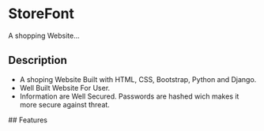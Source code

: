 # StoreFont
A shopping Website...
## Description
<ul>
<li> A shoping Website Built with HTML, CSS, Bootstrap, Python and Django.  </li>
<li> Well Built Website For User. </li>
<li> Information are Well Secured. Passwords are hashed wich makes it more secure against threat. </li>
</ul>
## Features
